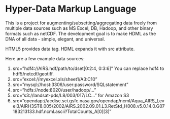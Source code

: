 # Hyper-Data Markup Language

This is a project for augmenting/subsetting/aggregating data freely from multiple data sources such as MS Excel, DB, Hadoop, and other binary formats such as netCDF. The development goal is to make HDML as the DNA of all data - simple, elegant, and universal. 

HTML5 provides data tag. HDML expands it with src attribute.  

Here are a few example data sources:

1. src=”hdf4://AIRS.hdf/path/to/dset[0:2:4, 0:3:6]” You can replace hdf4 to hdf5/netcdf/geotiff.
2. src=”excel://myexcel.xls/sheet1/A3:C10”
3. src=”mysql://host:3306/user:password/SQLstatement”
4. src=”hdfs://node:8020/user/hadoop/…”
5. src=”s3://landsat-pds/L8/003/017/LC…” for Amazon S3
6. src=”opendap://acdisc.sci.gsfc.nasa.gov/opendap/ncml/Aqua_AIRS_Level3/AIRH3ST8.005/2002/AIRS.2002.09.01.L3.RetStd_H008.v5.0.14.0.G07183213133.hdf.ncml.ascii?TotalCounts_A[0][3]”
